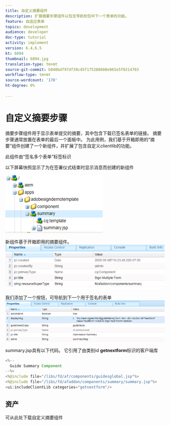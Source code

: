 ```yaml
---
title: 自定义摘要组件
description: 扩展摘要步骤组件以包含导航到包中下一个表单的功能。
feature: 自适应表单
topics: development
audience: developer
doc-type: tutorial
activity: implement
version: 6.4,6.5
kt: 6894
thumbnail: 6894.jpg
translation-type: tm+mt
source-git-commit: b040bdf97df39c45f175288608e965e5f0214703
workflow-type: tm+mt
source-wordcount: '178'
ht-degree: 0%

---
```



# 自定义摘要步骤

摘要步骤组件用于显示表单提交的摘要，其中包含下载已签名表单的链接。 摘要步骤通常放置在表单的最后一个面板中。
为此用例，我们基于开箱即用的“摘要”组件创建了一个新组件，并扩展了包含自定义clientlib的功能。

此组件由“签名多个表单”标签标识

以下屏幕快照显示了为在签署仪式结束时显示消息而创建的新组件

![摘要组件](assets/summary.PNG)

新组件基于开箱即用的摘要组件。
![component-prop](assets/componentprop.PNG)

我们添加了一个按钮，可导航到下一个用于签名的表单
![template-code](assets/template-code.PNG)

summary.jsp具有以下代码。 它引用了由类别id **getnextform**&#x200B;标识的客户端库

```java
<%--
  Guide Summary Component
--%>
<%@include file="/libs/fd/af/components/guidesglobal.jsp"%>
<%@include file="/libs/fd/afaddon/components/summary/summary.jsp"%>
<ui:includeClientLib categories="getnextform"/>
```

## 资产

可从此处下载自定义摘要组件[](assets/custom-summary-step.zip)


